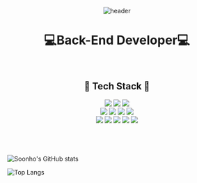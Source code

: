 <div align="center">
  
  ![header](https://capsule-render.vercel.app/api?type=waving&color=A9A9A9&height=250&section=header&text=Soonho%20Shin&fontSize=70)
  # :computer:Back-End Developer:computer:
  
  
  <br>
  
  ## :sunflower: Tech Stack :sunflower:
  
  <img src="https://img.shields.io/badge/c-A8B9CC?style=for-the-badge&logo=c&logoColor=FFFFFF">
  <img src="https://img.shields.io/badge/java-007396?style=for-the-badge&logo=java&logoColor=FFFFFF">
  <img src="https://img.shields.io/badge/python-3776AB?style=for-the-badge&logo=python&logoColor=FFE400">
  
  <br>
  
  <img src="https://img.shields.io/badge/html5-E34F26?style=for-the-badge&logo=html5&logoColor=FFFFFF">
  <img src="https://img.shields.io/badge/css3-1572B6?style=for-the-badge&logo=css3&logoColor=FFFFFF">
  <img src="https://img.shields.io/badge/javascript-F7DF1E?style=for-the-badge&logo=javascript&logoColor=FFFFFF">
  <img src="https://img.shields.io/badge/jquery-0769AD?style=for-the-badge&logo=jquery&logoColor=FFFFFF">
  
  <br>
  <img src="https://img.shields.io/badge/spring-6DB33F?style=for-the-badge&logo=spring&logoColor=FFFFFF">
  <img src="https://img.shields.io/badge/oracle-F80000?style=for-the-badge&logo=oracle&logoColor=FFFFFF">
  <img src="https://img.shields.io/badge/mysql-4479A1?style=for-the-badge&logo=mysql&logoColor=FFFFFF">
  <img src="https://img.shields.io/badge/apache tomcat-F8DC75?style=for-the-badge&logo=apachetomcat&logoColor=000000">
  <img src="https://img.shields.io/badge/github-181717?style=for-the-badge&logo=github&logoColor=FFFFFF">
</div>  

  #
  
  <br>
  
  ![Soonho's GitHub stats](https://github-readme-stats.vercel.app/api?username=shinsoonho&show_icons=true&theme=noctis_minimus)
  
  ![Top Langs](https://github-readme-stats.vercel.app/api/top-langs/?username=shinsoonho&layout=compact&theme=noctis_minimus)


<!--
**shinsoonho/shinsoonho** is a ✨ _special_ ✨ repository because its `README.md` (this file) appears on your GitHub profile.

Here are some ideas to get you started:

- 🔭 I’m currently working on ...
- 🌱 I’m currently learning ...
- 👯 I’m looking to collaborate on ...
- 🤔 I’m looking for help with ...
- 💬 Ask me about ...
- 📫 How to reach me: ...
- 😄 Pronouns: ...
- ⚡ Fun fact: ...
-->
